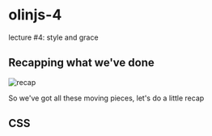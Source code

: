 olinjs-4
========

lecture #4: style and grace

## Recapping what we've done
![recap](https://raw.github.com/olinjs/olinjs-4/master/images/recap.png?login=jiahuang&token=72662cb7a920eb602a67d2fc0f7b0625)

So we've got all these moving pieces, let's do a little recap

## CSS
